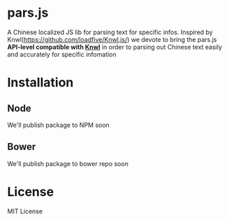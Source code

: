 # pars.js
A Chinese localized JS lib for parsing text for specific infos.
Inspired by Knwl(https://github.com/loadfive/Knwl.js/) we devote to bring the pars.js **API-level compatible with [Knwl](https://github.com/loadfive/Knwl.js/)** 
in order to parsing out Chinese text easily and accurately for specific infomation

# Installation
## Node
We'll publish package to NPM soon

## Bower
We'll publish package to bower repo soon

# License
MIT License
